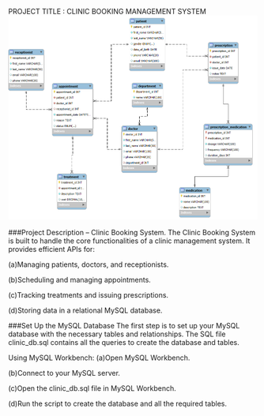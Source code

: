 PROJECT TITLE : CLINIC BOOKING MANAGEMENT SYSTEM
![Clinic ERD](Clinic_ERD.png)

###Project Description – Clinic Booking System.
The Clinic Booking System  is built to handle the core functionalities of a clinic management system. It provides efficient APIs for:

(a)Managing patients, doctors, and receptionists.

(b)Scheduling and managing appointments.

(c)Tracking treatments and issuing prescriptions.

(d)Storing data in a relational MySQL database.

###Set Up the MySQL Database
The first step is to set up your MySQL database with the necessary tables and relationships. The SQL file clinic_db.sql contains all the queries to create the database and tables.

Using MySQL Workbench:
(a)Open MySQL Workbench.

(b)Connect to your MySQL server.

(c)Open the clinic_db.sql file in MySQL Workbench.

(d)Run the script to create the database and all the required tables.